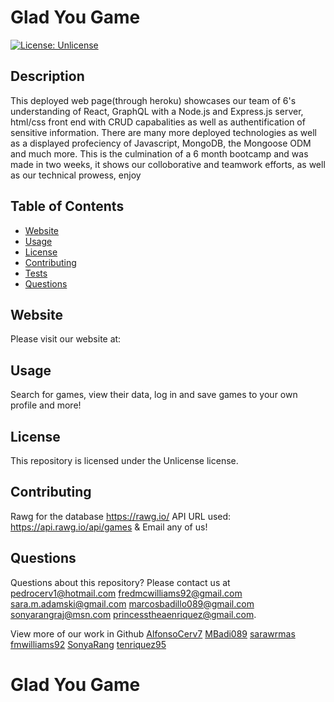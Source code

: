 # Glad You Game
[![License: Unlicense](https://img.shields.io/badge/license-Unlicense-blue.svg)](http://unlicense.org/)
## Description
This deployed web page(through heroku) showcases our team of 6's understanding of React, GraphQL with a Node.js and Express.js server, html/css front end with CRUD capabalities as well as authentification of sensitive information. There are many more deployed technologies as well as a displayed profeciency of Javascript, MongoDB, the Mongoose ODM and much more. This is the culmination of a 6 month bootcamp and was made in two weeks, it shows our colloborative and teamwork efforts, as well as our technical prowess, enjoy

## Table of Contents
* [Website](#Website)
* [Usage](#usage)
* [License](#license)
* [Contributing](#contributing)
* [Tests](#tests)
* [Questions](#questions)
## Website
Please visit our website at:
## Usage
Search for games, view their data, log in and save games to your own profile and more!
## License
This repository is licensed under the Unlicense license.
## Contributing
Rawg for the database
https://rawg.io/
API URL used:
https://api.rawg.io/api/games
&
Email any of us!

## Questions
Questions about this repository? Please contact us at [pedrocerv1@hotmail.com](mailto:pedrocerv1@hotmail.com) [fredmcwilliams92@gmail.com](mailto:fredmcwilliams92@gmail.com) [sara.m.adamski@gmail.com](mailto:sara.m.adamski@gmail.com) [marcosbadillo089@gmail.com](mailto:marcosbadillo089@gmail.com) [sonyarangraj@msn.com](mailto:sonyarangraj@msn.com) [princesstheaenriquez@gmail.com](mailto:princesstheaenriquez@gmail.com). 

View more of our work in Github [AlfonsoCerv7](https://github.com/AlfonsoCerv7) [MBadi089](https://github.com/MBadi089) [sarawrmas](https://github.com/sarawrmas) [fmwilliams92](https://github.com/fmwilliams92) [SonyaRang](https://github.com/SonyaRang) [tenriquez95](https://github.com/tenriquez95)
# Glad You Game
